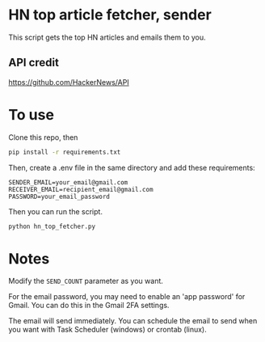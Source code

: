 # HN top article fetcher, sender

This script gets the top HN articles and emails them to you.

## API credit

https://github.com/HackerNews/API

# To use

Clone this repo, then

```bash
pip install -r requirements.txt
```
Then, create a .env file in the same directory and add these requirements:

```dotenv
SENDER_EMAIL=your_email@gmail.com
RECEIVER_EMAIL=recipient_email@gmail.com
PASSWORD=your_email_password
```
Then you can run the script.

```bash
python hn_top_fetcher.py
```

# Notes

Modify the `SEND_COUNT` parameter as you want.

For the email password, you may need to enable an 'app password' for Gmail. You can do this in the Gmail 2FA settings.

The email will send immediately. You can schedule the email to send when you want with Task Scheduler (windows) or crontab (linux).